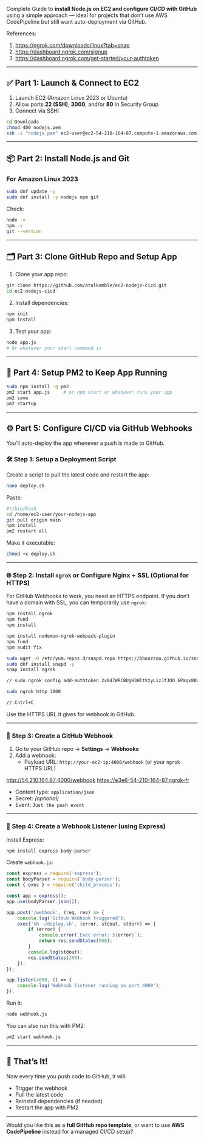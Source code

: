 Complete Guide to **install Node.js on EC2 and configure CI/CD with GitHub** using a simple approach — ideal for projects that don’t use AWS CodePipeline but still want auto-deployment via GitHub.

References: 
1. https://ngrok.com/downloads/linux?tab=snap
2. https://dashboard.ngrok.com/signup
3. https://dashboard.ngrok.com/get-started/your-authtoken
---

## ✅ **Part 1: Launch & Connect to EC2**

1. Launch EC2 (Amazon Linux 2023 or Ubuntu)
2. Allow ports **22 (SSH)**, **3000**, and/or **80** in Security Group
3. Connect via SSH:
```bash
cd Downloads
chmod 400 nodejs.pem
ssh -i "nodejs.pem" ec2-user@ec2-54-210-164-87.compute-1.amazonaws.com
```

---

## 📦 **Part 2: Install Node.js and Git**

### For **Amazon Linux 2023**
```bash
sudo dnf update -y
sudo dnf install -y nodejs npm git
```

Check:
```bash
node -v
npm -v
git --version
```

---

## 🗂️ **Part 3: Clone GitHub Repo and Setup App**

1. Clone your app repo:
```bash
git clone https://github.com/atulkamble/ec2-nodejs-cicd.git
cd ec2-nodejs-cicd
```

2. Install dependencies:
```bash
npm init
npm install
```

3. Test your app:
```bash
node app.js
# Or whatever your start command is
```

---

## 🔁 **Part 4: Setup PM2 to Keep App Running**

```bash
sudo npm install -g pm2
pm2 start app.js     # or npm start or whatever runs your app
pm2 save
pm2 startup
```

---

## ⚙️ **Part 5: Configure CI/CD via GitHub Webhooks**

You’ll auto-deploy the app whenever a push is made to GitHub.

### 🛠️ Step 1: Setup a Deployment Script
Create a script to pull the latest code and restart the app:

```bash
nano deploy.sh
```

Paste:
```bash
#!/bin/bash
cd /home/ec2-user/your-nodejs-app
git pull origin main
npm install
pm2 restart all
```

Make it executable:
```bash
chmod +x deploy.sh
```

---

### 🌐 Step 2: Install `ngrok` or Configure Nginx + SSL (Optional for HTTPS)

For GitHub Webhooks to work, you need an HTTPS endpoint. If you don’t have a domain with SSL, you can temporarily use `ngrok`:

```bash
npm install ngrok
npm fund
npm install 

npm install nodemon-ngrok-webpack-plugin
npm fund
npm audit fix

sudo wget -O /etc/yum.repos.d/snapd.repo https://bboozzoo.github.io/snapd-amazon-linux/al2023/snapd.repo
sudo dnf install snapd -y
snap install ngrok

// sudo ngrok config add-authtoken 2v847WRCBUgH3HltVzyLizJfJOO_6Paqx88oRHn7qZqT9u8u5

sudo ngrok http 3000

// Cntrl+C
```

Use the HTTPS URL it gives for webhook in GitHub.

---

### 🔐 Step 3: Create a GitHub Webhook

1. Go to your GitHub repo → **Settings** → **Webhooks**
2. Add a webhook:
   - Payload URL: `http://your-ec2-ip:4000/webhook` (or your `ngrok` HTTPS URL)

http://54.210.164.87:4000/webhook
https://e3e6-54-210-164-87.ngrok-fr

                              
   - Content type: `application/json`
   - Secret: *(optional)*
   - Event: `Just the push event`

---

### 🧠 Step 4: Create a Webhook Listener (using Express)

Install Express:
```bash
npm install express body-parser
```

Create `webhook.js`:
```js
const express = require('express');
const bodyParser = require('body-parser');
const { exec } = require('child_process');

const app = express();
app.use(bodyParser.json());

app.post('/webhook', (req, res) => {
    console.log('GitHub Webhook triggered');
    exec('sh ~/deploy.sh', (error, stdout, stderr) => {
        if (error) {
            console.error(`Exec error: ${error}`);
            return res.sendStatus(500);
        }
        console.log(stdout);
        res.sendStatus(200);
    });
});

app.listen(4000, () => {
    console.log('Webhook listener running on port 4000');
});
```

Run it:
```bash
node webhook.js
```

You can also run this with PM2:
```bash
pm2 start webhook.js
```

---

## 🎉 That’s It!

Now every time you push code to GitHub, it will:
- Trigger the webhook
- Pull the latest code
- Reinstall dependencies (if needed)
- Restart the app with PM2

---

Would you like this as a **full GitHub repo template**, or want to use **AWS CodePipeline** instead for a managed CI/CD setup?
